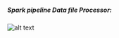 ##### Spark pipeline Data file Processor:
![alt text](C:\Users\u1vc1389\Desktop\SparkDataFileprocessor.PNG)

